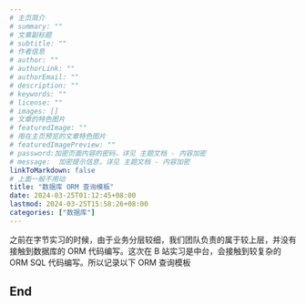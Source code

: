 ```yaml
---
# 主页简介
# summary: ""
# 文章副标题
# subtitle: ""
# 作者信息
# author: ""
# authorLink: ""
# authorEmail: ""
# description: ""
# keywords: ""
# license: ""
# images: []
# 文章的特色图片
# featuredImage: ""
# 用在主页预览的文章特色图片
# featuredImagePreview: ""
# password:加密页面内容的密码，详见 主题文档 - 内容加密
# message:  加密提示信息，详见 主题文档 - 内容加密
linkToMarkdown: false
# 上面一般不用动
title: "数据库 ORM 查询模板"
date: 2024-03-25T01:12:45+08:00
lastmod: 2024-03-25T15:58:26+08:00
categories: ["数据库"]
---
```


之前在字节实习的时候，由于业务分层较细，我们团队负责的属于较上层，并没有接触到数据库的 ORM 代码编写。这次在 B 站实习是中台，会接触到较复杂的 ORM SQL 代码编写。所以记录以下 ORM 查询模板

## 

## End
